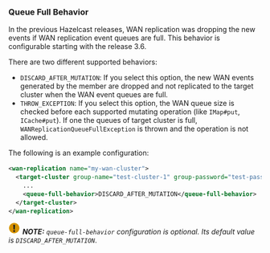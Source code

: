 
### Queue Full Behavior

In the previous Hazelcast releases, WAN replication was dropping the new events if WAN replication event queues are full.
This behavior is configurable starting with the release 3.6. 

There are two different supported behaviors:
 
- `DISCARD_AFTER_MUTATION`: If you select this option, the new WAN events generated by the member are dropped and not replicated to the target cluster
when the WAN event queues are full.   
- `THROW_EXCEPTION`: If you select this option, the WAN queue size is checked before each supported mutating operation (like `IMap#put`, `ICache#put`).
If one the queues of target cluster is full, `WANReplicationQueueFullException` is thrown and the operation is not allowed.

The following is an example configuration:

```xml
<wan-replication name="my-wan-cluster">
  <target-cluster group-name="test-cluster-1" group-password="test-pass">
    ...
    <queue-full-behavior>DISCARD_AFTER_MUTATION</queue-full-behavior>
  </target-cluster>
</wan-replication>
```

![image](images/NoteSmall.jpg) ***NOTE:*** *`queue-full-behavior` configuration is optional. Its default value is `DISCARD_AFTER_MUTATION`*.



